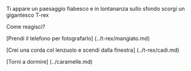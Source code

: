 
Ti appare un paesaggio fiabesco
e in lontananza sullo sfondo scorgi un gigantesco T-rex

Come reagisci?

[Prendi il telefono per fotografarlo] (../t-rex/mangiato.md)

[Crei una corda col lenzuolo e scendi dalla finestra] (../t-rex/cadi.md)

[Torni a dormire] (../caramelle.md)